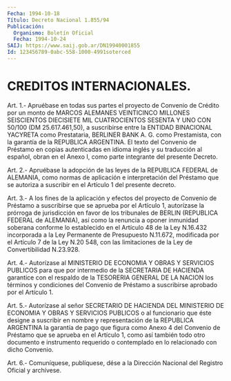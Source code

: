 ```yaml
---
Fecha: 1994-10-18
Título: Decreto Nacional 1.855/94
Publicación:
  Organismo: Boletín Oficial
  Fecha: 1994-10-24
SAIJ: https://www.saij.gob.ar/DN19940001855
Id: 123456789-0abc-558-1000-4991soterced
---
```

# CREDITOS INTERNACIONALES.

<a id="1"></a>
Art. 1.- Apruébase en todas sus partes el proyecto de Convenio de Crédito  por  un  monto  de MARCOS ALEMANES VEINTICINCO MILLONES SEISCIENTOS DIECISIETE MIL CUATROCIENTOS  SESENTA Y UNO CON  50/100 (DM  25.617.461,50),  a  suscribirse  entre la  ENTIDAD  BINACIONAL YACYRETA como Prestataria, BERLINER BANK  A.  G.  como Prestamista, con  la garantía de la REPUBLICA ARGENTINA. El texto  del  Convenio de  Préstamo    en  copias  autenticadas  en  idioma  inglés  y  su traducción al español,  obran  en el Anexo I, como parte integrante del presente Decreto.

<a id="2"></a>
Art.  2.-  Apruébase  la adopción de las leyes de la REPUBLICA FEDERAL de ALEMANIA, como normas  de  aplicación  e  interpretación del  Préstamo  que  se  autoriza a suscribir en el Artículo  1  del presente decreto.

<a id="3"></a>
Art. 3.- A los fines de la aplicación y efectos del proyecto de Convenio  de  Préstamo a suscribirse que se aprueba por el Artículo 1,  autorízase  la   prórroga  de  jurisdicción  en  favor  de  los tribunales de BERLIN  (REPUBLICA  FEDERAL de ALEMANIA), así como la renuncia a oponer inmunidad soberana  conforme lo establecido en el Artículo 48 de la Ley N.16.432 incorporada  a  la Ley Permanente de Presupuesto N.11.672, modificada por el Artículo  7  de la Ley N.20 548,  con  las limitaciones de la Ley de Convertibilidad  N.23.928.

<a id="4"></a>
Art.  4.-  Autorízase  al  MINISTERIO  DE  ECONOMIA  Y OBRAS Y SERVICIOS  PUBLICOS  para  que  por intermedio de la SECRETARIA  DE HACIENDA garantice con el respaldo  de  la  TESORERIA GENERAL DE LA NACION  los  términos  y  condiciones del Convenio  de  Préstamo  a suscribirse aprobado por el Artículo 1.

<a id="5"></a>
Art.  5.-  Autorízase  al  señor  SECRETARIO  DE  HACIENDA DEL MINISTERIO    DE  ECONOMIA  Y  OBRAS  Y  SERVICIOS  PUBLICOS  o  al funcionario que éste designe a suscribir en nombre y representación  de  la  REPUBLICA ARGENTINA la garantía de pago que figura como Anexo 4 del Convenio  de  Préstamo que se aprueba en el Artículo  1,  como así también todo otro  documento  e  instrumento requerido o contemplado  en  lo  relacionado  con  dicho  Convenio.

<a id="6"></a>
Art. 6.- Comuníquese, publíquese, dése a la Dirección Nacional del Registro Oficial y archívese.